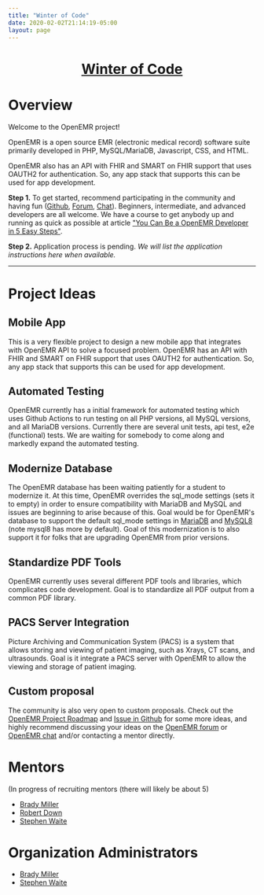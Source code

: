 ```yaml
---
title: "Winter of Code"
date: 2020-02-02T21:14:19-05:00
layout: page
---
```


# <center>[Winter of Code](https://gdsc.winterofcode.tech/)</center>

# Overview

Welcome to the OpenEMR project!

OpenEMR is a open source EMR (electronic medical record) software suite primarily developed in PHP, MySQL/MariaDB, Javascript, CSS, and HTML.

OpenEMR also has an API with FHIR and SMART on FHIR support that uses OAUTH2 for authentication. So, any app stack that supports this can be used for app development.

**Step 1.** To get started, recommend participating in the community and having fun ([Github](https://github.com/openemr), [Forum](https://community.open-emr.org/), [Chat](https://www.open-emr.org/chat)). Beginners, intermediate, and advanced developers are all welcome. We have a course to get anybody up and running as quick as possible at article ["You Can Be a OpenEMR Developer in 5 Easy Steps"](https://www.open-emr.org/blog/you-can-be-a-openemr-developer-in-5-easy-steps/).

**Step 2.** Application process is pending. *We will list the application instructions here when available.*

---

# Project Ideas

## Mobile App

This is a very flexible project to design a new mobile app that integrates with OpenEMR API to solve a focused problem. OpenEMR has an API with FHIR and SMART on FHIR support that uses OAUTH2 for authentication. So, any app stack that supports this can be used for app development.

## Automated Testing

OpenEMR currently has a initial framework for automated testing which uses Github Actions to run testing on all PHP versions, all MySQL versions, and all MariaDB versions. Currently there are several unit tests, api test, e2e (functional) tests. We are waiting for somebody to come along and markedly expand the automated testing.

## Modernize Database

The OpenEMR database has been waiting patiently for a student to modernize it. At this time, OpenEMR overrides the sql_mode settings (sets it to empty) in order to ensure compatibility with MariaDB and MySQL and issues are beginning to arise because of this. Goal would be for OpenEMR's database to support the default sql_mode settings in [MariaDB](https://mariadb.com/kb/en/sql-mode/) and [MySQL8](https://dev.mysql.com/doc/refman/8.0/en/sql-mode.html) (note mysql8 has more by default). Goal of this modernization is to also support it for folks that are upgrading OpenEMR from prior versions.

## Standardize PDF Tools

OpenEMR currently uses several different PDF tools and libraries, which complicates code development. Goal is to standardize all PDF output from a common PDF library.

## PACS Server Integration

Picture Archiving and Communication System (PACS) is a system that allows storing and viewing of patient imaging, such as Xrays, CT scans, and ultrasounds. Goal is it integrate a PACS server with OpenEMR to allow the viewing and storage of patient imaging.

## Custom proposal

The community is also very open to custom proposals. Check out the [OpenEMR Project Roadmap](https://www.open-emr.org/wiki/index.php/Roadmaps#OpenEMR_Project_Roadmap) and [Issue in Github](https://github.com/openemr/openemr/issues) for some more ideas, and highly recommend discussing your ideas on the [OpenEMR forum](https://community.open-emr.org/) or [OpenEMR chat](https://www.open-emr.org/chat) and/or contacting a mentor directly.


# Mentors
(In progress of recruiting mentors (there will likely be about 5)

* [Brady Miller](https://github.com/bradymiller)
* [Robert Down](https://github.com/robertdown)
* [Stephen Waite](https://github.com/stephenwaite)
<!-- * [Arnab Naha](https://github.com/arnabnaha) -->
<!-- * [Asher Densmore-Lynn](https://github.com/jesdynf) -->
<!-- * [Daniel Pflieger](https://github.com/growlingflea) -->
<!-- * [David Vu](https://community.open-emr.org/u/david.vu) -->
<!-- * [Dixon Whitmire](https://github.com/dixonwhitmire) -->
<!-- * [Jerry Padgett](https://github.com/sjpadgett) -->
<!-- * [Julie Buurman](https://github.com/boxlady) -->
<!-- * [Ken Chapple](https://github.com/kchapple) -->
<!-- * [Nilesh Hake](https://community.open-emr.org/u/nilesh_hake) -->
<!-- * [Rachel Ellison](https://community.open-emr.org/u/rachel_ellison) -->
<!-- * [Roberto Vasquez](https://github.com/robertogagliotta) -->
<!-- * [Robert Hausam](https://community.open-emr.org/u/rhausam) -->
<!-- * [Rod Roark](https://github.com/sunsetsystems) -->
<!-- * [Sandra Gutierrez](https://github.com/gutiersa) -->
<!-- * [Sherwin Gaddis](https://github.com/juggernautsei) -->
<!-- * [Tyler Wrenn](https://github.com/tywrenn) -->
<!-- * [Victor Kofia](https://github.com/kofiav) -->

# Organization Administrators

* [Brady Miller](https://github.com/bradymiller)
* [Stephen Waite](https://github.com/stephenwaite)
<!-- * [Jerry Padgett](https://github.com/sjpadgett) -->
<!-- * [Rod Roark](https://github.com/sunsetsystems) -->

